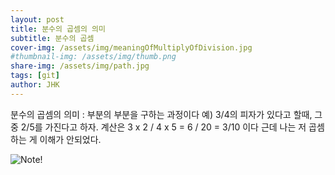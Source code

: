 ```yaml
---
layout: post
title: 분수의 곱셈의 의미
subtitle: 분수의 곱셈
cover-img: /assets/img/meaningOfMultiplyOfDivision.jpg
#thumbnail-img: /assets/img/thumb.png
share-img: /assets/img/path.jpg
tags: [git]
author: JHK
---
```


분수의 곱셈의 의미 : 부분의 부분을 구하는 과정이다
예)
3/4의 피자가 있다고 할때, 그중 2/5를 가진다고 하자.
계산은 3 x 2 / 4 x 5 = 6 / 20 = 3/10 이다
근데 나는 저 곱셈하는 게 이해가 안되었다.

![Note!](https://supersize.github.io/myblog.github.io/assets/img/meaningOfMultiplyOfDivision.jpg)
